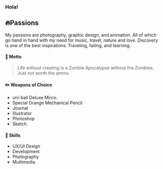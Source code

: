 ### Hola!

<!--
**MikaCaldera/MikaCaldera** is a ✨ _special_ ✨ repository because its `README.md` (this file) appears on your GitHub profile.

Here are some ideas to get you started:

- 🔭 I’m currently working on ...
- 🌱 I’m currently learning ...
- 👯 I’m looking to collaborate on ...
- 🤔 I’m looking for help with ...
- 💬 Ask me about ...
- 📫 How to reach me: ...
- 😄 Pronouns: ...
- ⚡ Fun fact: ...
-->

## :fire:Passions
My passions are photography, graphic design, and animation. All of which go hand in hand with my need for music, travel, nature and love. Discovery is one of the best inspirations. Traveling, failing, and learning.

#### :dizzy: Motto
> Life without creating is a Zombie Apocalypse without the Zombies.  
> Just not worth the ammo.

#### :pencil2: Weapons of Choice
- uni-ball Deluxe Mirco.   
- Special Orange Mechanical Pencil  
- Journal  
- Illustrator  
- Photoshop  
- Sketch. 

#### :notebook: Skills
- UX/UI Design
- Development
- Photography  
- Multimedia  


